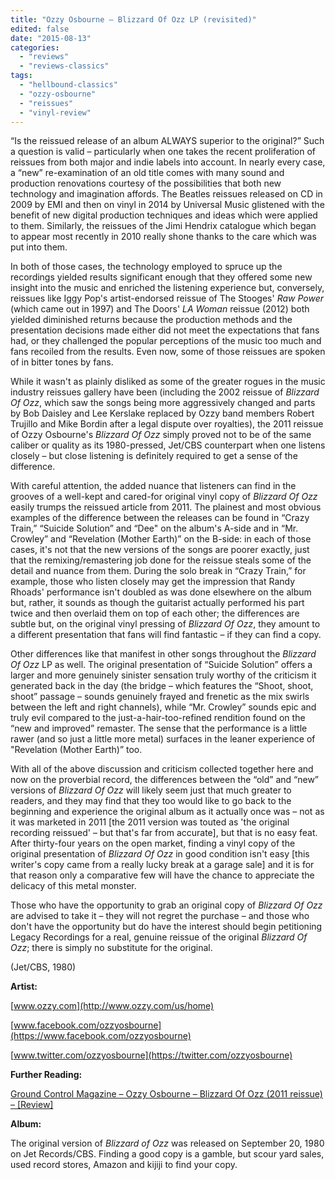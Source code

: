 ```yaml
---
title: "Ozzy Osbourne – Blizzard Of Ozz LP (revisited)"
edited: false
date: "2015-08-13"
categories:
  - "reviews"
  - "reviews-classics"
tags:
  - "hellbound-classics"
  - "ozzy-osbourne"
  - "reissues"
  - "vinyl-review"
---
```


“Is the reissued release of an album ALWAYS superior to the original?” Such a question is valid – particularly when one takes the recent proliferation of reissues from both major and indie labels into account. In nearly every case, a “new” re-examination of an old title comes with many sound and production renovations courtesy of the possibilities that both new technology and imagination affords. The Beatles reissues released on CD in 2009 by EMI and then on vinyl in 2014 by Universal Music glistened with the benefit of new digital production techniques and ideas which were applied to them. Similarly, the reissues of the Jimi Hendrix catalogue which began to appear most recently in 2010 really shone thanks to the care which was put into them.

In both of those cases, the technology employed to spruce up the recordings yielded results significant enough that they offered some new insight into the music and enriched the listening experience but, conversely, reissues like Iggy Pop's artist-endorsed reissue of The Stooges' _Raw Power_ (which came out in 1997) and The Doors' _LA Woman_ reissue (2012) both yielded diminished returns because the production methods and the presentation decisions made either did not meet the expectations that fans had, or they challenged the popular perceptions of the music too much and fans recoiled from the results. Even now, some of those reissues are spoken of in bitter tones by fans.

While it wasn't as plainly disliked as some of the greater rogues in the music industry reissues gallery have been (including the 2002 reissue of _Blizzard Of Ozz_, which saw the songs being more aggressively changed and parts by Bob Daisley and Lee Kerslake replaced by Ozzy band members Robert Trujillo and Mike Bordin after a legal dispute over royalties), the 2011 reissue of Ozzy Osbourne's _Blizzard Of Ozz_ simply proved not to be of the same caliber or quality as its 1980-pressed, Jet/CBS counterpart when one listens closely – but close listening is definitely required to get a sense of the difference.

With careful attention, the added nuance that listeners can find in the grooves of a well-kept and cared-for original vinyl copy of _Blizzard Of Ozz_ easily trumps the reissued article from 2011. The plainest and most obvious examples of the difference between the releases can be found in “Crazy Train,” “Suicide Solution” and “Dee" on the album's A-side and in “Mr. Crowley” and “Revelation (Mother Earth)” on the B-side: in each of those cases, it's not that the new versions of the songs are poorer exactly, just that the remixing/remastering job done for the reissue steals some of the detail and nuance from them. During the solo break in “Crazy Train,” for example, those who listen closely may get the impression that Randy Rhoads' performance isn't doubled as was done elsewhere on the album but, rather, it sounds as though the guitarist actually performed his part twice and then overlaid them on top of each other; the differences are subtle but, on the original vinyl pressing of _Blizzard Of Ozz_, they amount to a different presentation that fans will find fantastic – if they can find a copy.

Other differences like that manifest in other songs throughout the _Blizzard Of Ozz_ LP as well. The original presentation of “Suicide Solution” offers a larger and more genuinely sinister sensation truly worthy of the criticism it generated back in the day (the bridge – which features the “Shoot, shoot, shoot” passage – sounds genuinely frayed and frenetic as the mix swirls between the left and right channels), while “Mr. Crowley” sounds epic and truly evil compared to the just-a-hair-too-refined rendition found on the “new and improved” remaster. The sense that the performance is a little rawer (and so just a little more metal) surfaces in the leaner experience of "Revelation (Mother Earth)” too.

With all of the above discussion and criticism collected together here and now on the proverbial record, the differences between the “old” and “new” versions of _Blizzard Of Ozz_ will likely seem just that much greater to readers, and they may find that they too would like to go back to the beginning and experience the original album as it actually once was – not as it was marketed in 2011 \[the 2011 version was touted as 'the original recording reissued' – but that's far from accurate\], but that is no easy feat. After thirty-four years on the open market, finding a vinyl copy of the original presentation of _Blizzard Of Ozz_ in good condition isn't easy \[this writer's copy came from a really lucky break at a garage sale\] and it is for that reason only a comparative few will have the chance to appreciate the delicacy of this metal monster.

Those who have the opportunity to grab an original copy of _Blizzard Of Ozz_ are advised to take it – they will not regret the purchase – and those who don't have the opportunity but do have the interest should begin petitioning Legacy Recordings for a real, genuine reissue of the original _Blizzard Of Ozz_; there is simply no substitute for the original.

(Jet/CBS, 1980)

**Artist:**

[www.ozzy.com](http://www.ozzy.com/us/home)

[www.facebook.com/ozzyosbourne](https://www.facebook.com/ozzyosbourne)

[www.twitter.com/ozzyosbourne](https://twitter.com/ozzyosbourne)

**Further Reading:**

[Ground Control Magazine – Ozzy Osbourne – Blizzard Of Ozz (2011 reissue) – \[Review\]](http://groundcontrolmag.com/detail/3/2497/) 

**Album:**

The original version of _Blizzard of Ozz_ was released on September 20, 1980 on Jet Records/CBS. Finding a good copy is a gamble, but scour yard sales, used record stores, Amazon and kijiji to find your copy.
